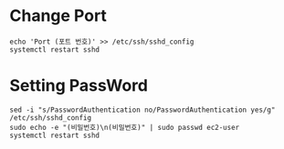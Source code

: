 # Change Port
```
echo 'Port (포트 번호)' >> /etc/ssh/sshd_config
systemctl restart sshd
```

# Setting PassWord
```
sed -i "s/PasswordAuthentication no/PasswordAuthentication yes/g" /etc/ssh/sshd_config
sudo echo -e "(비밀번호)\n(비밀번호)" | sudo passwd ec2-user
systemctl restart sshd
```
